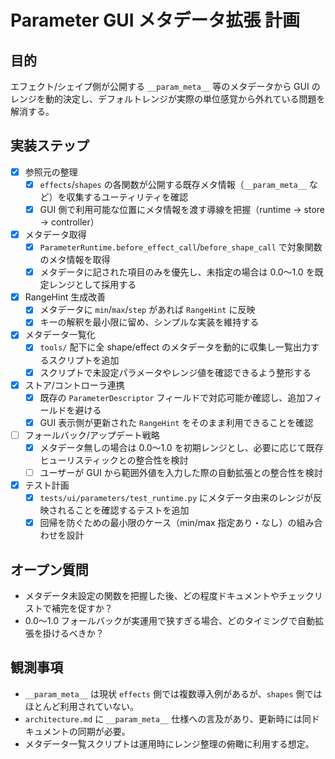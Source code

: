 # Parameter GUI メタデータ拡張 計画

## 目的
エフェクト/シェイプ側が公開する `__param_meta__` 等のメタデータから GUI のレンジを動的決定し、デフォルトレンジが実際の単位感覚から外れている問題を解消する。

## 実装ステップ
- [x] 参照元の整理
  - [x] `effects`/`shapes` の各関数が公開する既存メタ情報（`__param_meta__` など）を収集するユーティリティを確認
  - [x] GUI 側で利用可能な位置にメタ情報を渡す導線を把握（runtime → store → controller）
- [x] メタデータ取得
  - [x] `ParameterRuntime.before_effect_call`/`before_shape_call` で対象関数のメタ情報を取得
  - [x] メタデータに記された項目のみを優先し、未指定の場合は 0.0〜1.0 を既定レンジとして採用する
- [x] RangeHint 生成改善
  - [x] メタデータに `min`/`max`/`step` があれば `RangeHint` に反映
  - [x] キーの解釈を最小限に留め、シンプルな実装を維持する
- [x] メタデータ一覧化
  - [x] `tools/` 配下に全 shape/effect のメタデータを動的に収集し一覧出力するスクリプトを追加
  - [x] スクリプトで未設定パラメータやレンジ値を確認できるよう整形する
- [x] ストア/コントローラ連携
  - [x] 既存の `ParameterDescriptor` フィールドで対応可能か確認し、追加フィールドを避ける
  - [x] GUI 表示側が更新された `RangeHint` をそのまま利用できることを確認
- [ ] フォールバック/アップデート戦略
  - [x] メタデータ無しの場合は 0.0〜1.0 を初期レンジとし、必要に応じて既存ヒューリスティックとの整合性を検討
  - [ ] ユーザーが GUI から範囲外値を入力した際の自動拡張との整合性を検討
- [x] テスト計画
  - [x] `tests/ui/parameters/test_runtime.py` にメタデータ由来のレンジが反映されることを確認するテストを追加
  - [x] 回帰を防ぐための最小限のケース（min/max 指定あり・なし）の組み合わせを設計

## オープン質問
- メタデータ未設定の関数を把握した後、どの程度ドキュメントやチェックリストで補完を促すか？
- 0.0〜1.0 フォールバックが実運用で狭すぎる場合、どのタイミングで自動拡張を掛けるべきか？

## 観測事項
- `__param_meta__` は現状 `effects` 側では複数導入例があるが、`shapes` 側ではほとんど利用されていない。
- `architecture.md` に `__param_meta__` 仕様への言及があり、更新時には同ドキュメントの同期が必要。
- メタデータ一覧スクリプトは運用時にレンジ整理の俯瞰に利用する想定。
